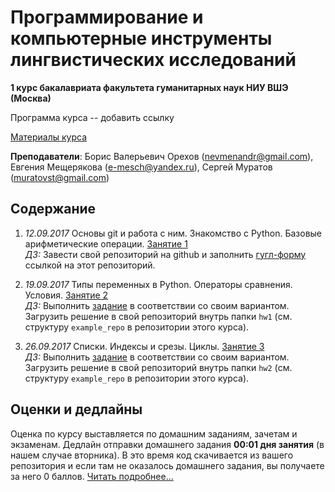 # Программирование и компьютерные инструменты лингвистических исследований

**1 курс бакалавриата факультета гуманитарных наук НИУ ВШЭ (Москва)**

Программа курса -- добавить ссылку

[Материалы курса](https://github.com/morgan1189/HSE-Programming)

**Преподаватели**: Борис Валерьевич Орехов (nevmenandr@gmail.com), Евгения Мещерякова (e-mesch@yandex.ru), Сергей Муратов (muratovst@gmail.com)

## Содержание

1) *12.09.2017* Основы git и работа с ним. Знакомство с Python. Базовые арифметические операции. [Занятие 1](https://github.com/morgan1189/HSE-Programming/wiki/%D0%97%D0%B0%D0%BD%D1%8F%D1%82%D0%B8%D0%B5-1:-GIT-%D0%B8-%D0%B7%D0%BD%D0%B0%D0%BA%D0%BE%D0%BC%D1%81%D1%82%D0%B2%D0%BE-%D1%81-Python)   
*ДЗ:* Завести свой репозиторий на github и заполнить [гугл-форму](https://goo.gl/forms/axIgoCM0M6BJtDff1) ссылкой на этот репозиторий.

2) *19.09.2017* Типы переменных в Python. Операторы сравнения. Условия. [Занятие 2](https://github.com/morgan1189/HSE-Programming/wiki/Занятие-2:-Условия-(if-else-elif)-и-операторы-сравнения)   
*ДЗ:* Выполнить [задание](https://github.com/morgan1189/HSE-Programming/wiki/Занятие-2:-Условия-(if-else-elif)-и-операторы-сравнения#ДЗ) в соответствии со своим вариантом. Загрузить решение в свой репозиторий внутрь папки `hw1` (см. структуру `example_repo` в репозитории этого курса).

3) *26.09.2017* Списки. Индексы и срезы. Циклы. [Занятие 3](https://github.com/morgan1189/HSE-Programming/wiki/Занятие-3:-Циклы)   
*ДЗ:* Выполнить [задание](https://github.com/morgan1189/HSE-Programming/wiki/Занятие-3:-Циклы#Домашнее-задание) в соответствии со своим вариантом. Загрузить решение в свой репозиторий внутрь папки `hw2` (см. структуру `example_repo` в репозитории этого курса).

## Оценки и дедлайны

Оценка по курсу выставляется по домашним заданиям, зачетам и экзаменам. Дедлайн отправки домашнего задания **00:01 дня занятия** (в нашем случае вторника). В это время код скачивается из вашего репозитория и если там не оказалось домашнего задания, вы получаете за него 0 баллов.
[Читать подробнее...](https://github.com/morgan1189/HSE-Programming/wiki/%D0%9A%D0%B0%D0%BA-%D0%B2%D1%8B%D1%81%D1%82%D0%B0%D0%B2%D0%BB%D1%8F%D0%B5%D1%82%D1%81%D1%8F-%D0%BE%D1%86%D0%B5%D0%BD%D0%BA%D0%B0-%D0%BF%D0%BE-%D0%BA%D1%83%D1%80%D1%81%D1%83%3F)